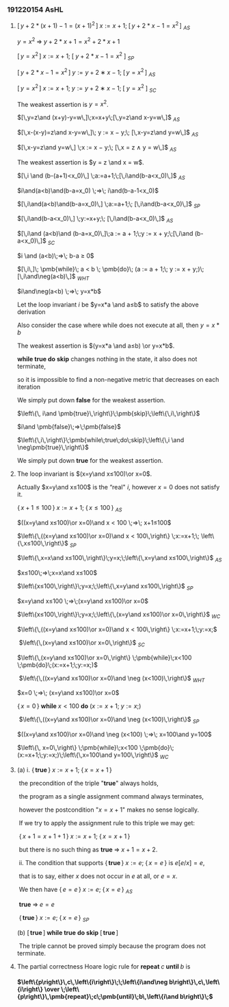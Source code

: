### 191220154 AsHL



1. $[\,y + 2*(x+1)-1=(x+1)^2\,]\;x:=x+1;\;[\,y+2*x-1=x^2\,]$	$_{AS}$

   $y=x^2 \;⇒\; y+2*x+1=x^2+2*x+1$

   $[\,y=x^2\,]\;x:=x+1;\;[\;y+2*x-1=x^2\;]$	$_{SP}$

   $[\,y+2*x-1=x^2\,]\;y := y + 2 ∗ x − 1;\;[\,y = x^2\,]$	$_{AS}$

   $[\,y=x^2\,]\;x:=x+1;\;y := y + 2 ∗ x − 1;\;[\;y=x^2\;]$	$_{SC}$

   The weakest assertion is  $y=x^2$.

   

   $[\,y=z\and (x+y)-y=w\,]\;x=x+y\;[\,y=z\and x-y=w\,]$	$_{AS}$

   $[\,x-(x-y)=z\and x-y=w\,]\; y := x − y;\; [\,x-y=z\and y=w\,]$	$_{AS}$

   $[\,x-y=z\and y=w\,] \;x := x − y;\; [\,x = z ∧ y = w\,]$	$_{AS}$

   The weakest assertion is  $y = z \and x = w$.

   

   $[\,i \and (b-(a+1)<x_0)\,] \;a:=a+1;\;[\,i\and(b-a<x_0)\,]$	$_{AS}$

   $i\and(a<b)\and(b-a=x_0) \;⇒\; i\and(b-a-1<x_0)$

   $[\,i\and(a<b)\and(b-a=x_0)\,] \;a:=a+1;\; [\,i\and(b-a<x_0)\,]$	$_{SP}$

   $[\,i\and(b-a<x_0)\,] \;y:=x+y;\; [\,i\and(b-a<x_0)\,]$	$_{AS}$

   $[\,i\and (a<b)\and (b-a=x_0)\,]\;a := a + 1;\;y := x + y;\;[\,i\and (b-a<x_0)\,]$	$_{SC}$

   $i \and (a<b)\;⇒\; b-a ≥ 0$

   $[\,i\,]\; \pmb{while}\; a < b \; \pmb{do}\; (a := a + 1;\; y := x + y;)\;[\,i\and\neg(a<b)\,]$	$_{WHT}$

   $i\and\neg(a<b) \;⇒\; y=x*b$

   Let the loop invariant $i$ be $y=x*a \and a≤b$ to satisfy the above derivation

   Also consider the case where while does not execute at all, then $y = x*b$

   The weakest assertion is  $(y=x*a \and a≤b) \or y=x*b$.

   

   $\pmb{while\;true\;do\;skip}$ changes nothing in the state, it also does not terminate,

   so it is impossible to find a non-negative metric that decreases on each iteration

   We simply put down  $\pmb{false}$  for the weakest assertion.

   

   $\left\{\, i\and \pmb{true}\,\right\}\;\pmb{skip}\;\left\{\,i\,\right\}$

   $i\and \pmb{false}\;⇒\;\pmb{false}$

   $\left\{\,i\,\right\}\;\pmb{while\;true\;do\;skip}\;\left\{\,i \and \neg\pmb{true}\,\right\}$

   We simply put down  $\pmb{true}$  for the weakest assertion.



2. The loop invariant is  $(x=y\and x≤100)\or x=0$.

   Actually  $x=y\and x≤100$  is the “real"  $i$, however  $x=0$  does not satisfy it.

   $\left\{\,x+1≤100\,\right\}\;x:=x+1;\;\left\{\,x≤100\,\right\}$	$_{AS}$

   $((x=y\and x≤100)\or x=0)\and x < 100 \;⇒\; x+1≤100$

   $\left\{\,((x=y\and x≤100)\or x=0)\and x < 100\,\right\} \;x:=x+1;\; \left\{\,x≤100\,\right\}$	$_{SP}$

   $\left\{\,x=x\and x≤100\,\right\}\;y=x;\;\left\{\,x=y\and x≤100\,\right\}$	$_{AS}$

   $x≤100\;⇒\;x=x\and x≤100$

   $\left\{x≤100\,\right\}\;y=x;\;\left\{\,x=y\and x≤100\,\right\}$	$_{SP}$

   $x=y\and x≤100 \;⇒\;(x=y\and x≤100)\or x=0$

   $\left\{x≤100\,\right\}\;y=x;\;\left\{\,(x=y\and x≤100)\or x=0\,\right\}$	$_{WC}$

   $\left\{\,((x=y\and x≤100)\or x=0)\and x < 100\,\right\} \;x:=x+1;\;y:=x;$

   ​		$\left\{\,(x=y\and x≤100)\or x=0\,\right\}$	$_{SC}$

   $\left\{\,(x=y\and x≤100)\or x=0\,\right\} \;\pmb{while}\;x<100 \;\pmb{do}\;(x:=x+1;\;y:=x;)$

   ​		$\left\{\,((x=y\and x≤100)\or x=0)\and \neg (x<100)\,\right\}$	$_{WHT}$

   $x=0 \;⇒\; (x=y\and x≤100)\or x=0$

   $\left\{\, x=0\,\right\} \;\pmb{while}\;x<100 \;\pmb{do}\;(x:=x+1;\;y:=x;)$

   ​		$\left\{\,((x=y\and x≤100)\or x=0)\and \neg (x<100)\,\right\}$	$_{SP}$

   $((x=y\and x≤100)\or x=0)\and \neg (x<100) \;⇒\; x=100\and y=100$

   $\left\{\, x=0\,\right\} \;\pmb{while}\;x<100 \;\pmb{do}\;(x:=x+1;\;y:=x;)\;\left\{\,x=100\and y=100\,\right\}$	$_{WC}$



3. (a) i. $\left\{\,\pmb{true}\,\right\}\;x:=x+1;\;\left\{\,x=x+1\,\right\}$

   ​		the precondition of the triple "$\pmb{true}$" always holds,

   ​		the program as a single assignment command always terminates,

   ​		however the postcondition "$x=x+1$" makes no sense logically.

   ​		If we try to apply the assignment rule to this triple we may get:

   ​		$\left\{\,x+1=x+1+1\,\right\}\;x:=x+1;\;\left\{\,x=x+1\,\right\}$

   ​		but there is no such thing as  $\pmb{true} \;⇒\; x+1=x+2$.

   

   ​     ii. The condition that supports  $\left\{\,\pmb{true}\,\right\}\;x:=e;\;\left\{\,x=e\,\right\}$  is  $e[e/x] = e$,

   ​		that is to say, either  $x$  does not occur in  $e$  at all, or  $e=x$.

   ​		We then have  $\left\{\,e=e\,\right\}\;x:=e;\;\left\{\,x=e\,\right\}$	$_{AS}$

   ​		$\pmb{true} \;⇒\; e=e$

   ​		$\left\{\,\pmb{true}\,\right\}\;x:=e;\;\left\{\,x=e\,\right\}$	$_{SP}$

   

   (b) $[\,\pmb{true}\,] \;\pmb{while\;true\;do\;skip}\; [\,\pmb{true}\,]$

   ​	The triple cannot be proved simply because the program does not terminate.



4. The partial correctness Hoare logic rule for $\pmb{repeat}\;c\;\pmb{until}\;b$ is

   #### $\left\{p\right\}\,c\,\left\{i\right\}\;\;\left\{i\and\neg b\right\}\,c\,\left\{i\right\} \over \;\left\{p\right\}\,\pmb{repeat}\;c\;\pmb{until}\;b\,\left\{i\and b\right\}\;$

